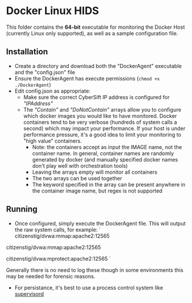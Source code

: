 # Docker Linux HIDS

This folder contains the **64-bit** executable for monitoring the Docker Host (currently Linux only supported), as well as a sample configuration file. 

## Installation
- Create a directory and download both the "DockerAgent" executable and the "config.json" file
- Ensure the DockerAgent has execute permissions (`chmod +x ./DockerAgent`)
- Edit config.json as appropriate:
    - Make sure the correct CyberSift IP address is configured for *"IPAddress"*
    - The *"Contain"* and *"DoNotContain"* arrays allow you to configure which docker images you would like to have monitored. Docker containers tend to be very verbose (hundreds of system calls a second) which may impact your performance. If your host is under performance pressure, it's a good idea to limit your monitoring to "high value" containers.
        - Note: the containers accept as input the IMAGE name, not the container name. In general, container names are randomly generated by docker (and manually specified docker names don't play well with orchestration tools)
        - Leaving the arrays empty will monitor all containers
        - The two arrays  can be used together
        - The keyword specified in the array can be present anywhere in the container image name, but regex is not supported
        
## Running
- Once configured, simply execute the DockerAgent file. This will output the raw system calls, for example:
`
citizenstig/dvwa:mmap:apache2:12565

citizenstig/dvwa:mmap:apache2:12565

citizenstig/dvwa:mprotect:apache2:12565
`

Generally there is no need to log these though in some environments this may be needed for forensic reasons. 

- For persistance, it's best to use a process control system like [supervisord](http://supervisord.org/)

